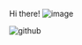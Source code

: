 Hi there! ![image](https://user-images.githubusercontent.com/80323415/155151909-e13acb49-4119-4ca9-8637-039258d0d586.png)


![github](https://img.shields.io/badge/GitHub-000000?style=for-the-badge&logo=GitHub&logoColor=white)
